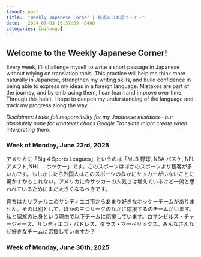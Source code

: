 ```yaml
---
layout: post
title:  "Weekly Japanese Corner | 毎週の日本語コーナー"
date:   2024-07-03 16:37:09 -0400
categories: [nihongo]
---
```


## Welcome to the Weekly Japanese Corner! 

Every week, I’ll challenge myself to write a short passage in Japanese without relying on translation tools. This practice will help me think more naturally in Japanese, strengthen my writing skills, and build confidence in being able to express my ideas in a foreign language. Mistakes are part of the journey, and by embracing them, I can learn and improve over time. Through this habit, I hope to deepen my understanding of the language and track my progress along the way.

*Disclaimer: I take full responsibility for my Japanese mistakes—but absolutely none for whatever chaos Google Translate might create when interpreting them.*

### Week of Monday, June 23rd, 2025

アメリカに「Big 4 Sports Leagues」というのは「MLB 野球, NBA バスケ, NFL アメフト,NHL　 ホッケー」です。このスポーツはほかのスポーツより観客が多いんです。もしかしたら外国人はこのスポーツのなかにサッカーがいないことに驚かすかもしれない。アメリカに今サッカーの人気さは増えているけど一流と思われているためにまだ大きくなるべきです。

育ちはカリフォルニのサンディエゴ市からあまり好きなホッケーチームがありません。そのは別として、ほかの三つリーグのなかに応援するのチームがいます。私と家族の出身という理由で以下チームに応援しています。ロサンゼルス・チャージャーズ、サンディエゴ・パドレス、ダラス・マーベリックス。みんなさんなぜ好きなチームに応援していますか？


### Week of Monday, June 30th, 2025